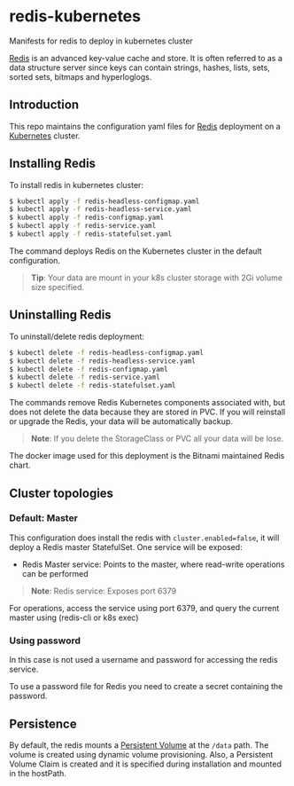 # redis-kubernetes
Manifests for redis to deploy in kubernetes cluster

[Redis](http://redis.io/) is an advanced key-value cache and store. It is often referred to as a data structure server since keys can contain strings, hashes, lists, sets, sorted sets, bitmaps and hyperloglogs.

## Introduction

This repo maintains the configuration yaml files for [Redis](https://github.com/bitnami/bitnami-docker-redis) deployment on a [Kubernetes](http://kubernetes.io) cluster.

## Installing Redis 

To install redis in kubernetes cluster:

```bash
$ kubectl apply -f redis-headless-configmap.yaml
$ kubectl apply -f redis-headless-service.yaml
$ kubectl apply -f redis-configmap.yaml
$ kubectl apply -f redis-service.yaml
$ kubectl apply -f redis-statefulset.yaml
```

The command deploys Redis on the Kubernetes cluster in the default configuration. 

> **Tip**: Your data are mount in your k8s cluster storage with 2Gi volume size specified.

## Uninstalling Redis

To uninstall/delete redis deployment:

```bash
$ kubectl delete -f redis-headless-configmap.yaml
$ kubectl delete -f redis-headless-service.yaml
$ kubectl delete -f redis-configmap.yaml
$ kubectl delete -f redis-service.yaml
$ kubectl delete -f redis-statefulset.yaml
```

The commands remove Redis Kubernetes components associated with, but does not delete the data because they are stored in PVC.
If you will reinstall or upgrade the Redis, your data will be automatically backup.

> **Note**: If you delete the StorageClass or PVC all your data will be lose.

The docker image used for this deployment is the Bitnami maintained Redis chart.


## Cluster topologies

### Default: Master

This configuration does install the redis with `cluster.enabled=false`, it will deploy a Redis master StatefulSet. One service will be exposed:

   - Redis Master service: Points to the master, where read-write operations can be performed
   > **Note**: Redis service: Exposes port 6379

For operations, access the service using port 6379, and query the current master using (redis-cli or k8s exec)


### Using password
In this case is not used a username and password for accessing the redis service.

To use a password file for Redis you need to create a secret containing the password.

## Persistence

By default, the redis mounts a [Persistent Volume](http://kubernetes.io/docs/user-guide/persistent-volumes/) at the `/data` path. The volume is created using dynamic volume provisioning. 
Also, a Persistent Volume Claim is created and it is specified during installation and mounted in the hostPath.
